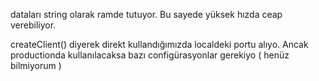 dataları string olarak ramde tutuyor.
Bu sayede yüksek hızda ceap verebiliyor.

createClient() diyerek direkt kullandığımızda localdeki portu alıyo.
Ancak productionda kullanılacaksa bazı configürasyonlar gerekiyo ( henüz bilmiyorum )
